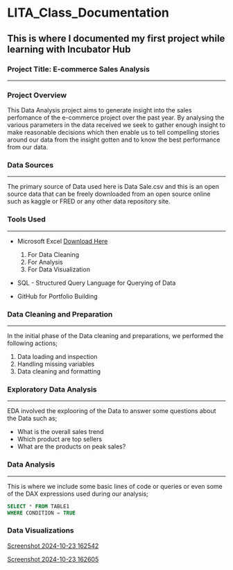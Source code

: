 # LITA_Class_Documentation
## This is where I documented my first project while learning with Incubator Hub
### Project Title: E-commerce Sales Analysis

---
### Project Overview 
This Data Analysis project aims to generate insight into the sales perfomance of the e-commerce project over the past year. By analysing the various parameters in the data received we seek to gather enough insight to make reasonable decisions which then enable us to tell compelling stories around our data from the insight gotten and to know the best performance from our data.

### Data Sources
---
The primary source of Data used here is Data Sale.csv and this is an open source data that can be freely downloaded from an open source online such as kaggle or FRED or any other data repository site.

### Tools Used
---
- Microsoft Excel [Download Here](https://www.microsoft.com)
  1. For Data Cleaning
  2. For Analysis
  3. For Data Visualization

- SQL - Structured Query Language for Querying of Data
- GitHub for Portfolio Building

### Data Cleaning and Preparation
---
In the initial phase of the Data cleaning and preparations, we performed the following actions;
1. Data loading and inspection
2. Handling missing variables
3. Data cleaning and formatting

### Exploratory Data Analysis
---
EDA involved the explooring of the Data to answer some questions about the Data such as; 
- What is the overall sales trend
- Which product are top sellers
- What are the products on peak sales?

### Data Analysis
---
This is where we include some basic lines of code or queries or even some of the DAX expressions used during our analysis;

```SQL
SELECT * FROM TABLE1
WHERE CONDITION = TRUE
```

### Data Visualizations
[Screenshot 2024-10-23 162542](https://github.com/user-attachments/assets/2cf89b1f-a51b-44a4-a8d6-ef4985e93222)

[Screenshot 2024-10-23 162605](https://github.com/user-attachments/assets/38342357-11d6-4caf-95e5-8d1abd73b762)
